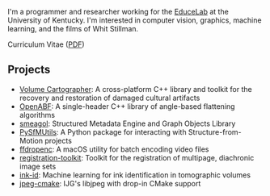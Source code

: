 I'm a programmer and researcher working for the [EduceLab](http://cs.uky.edu/dri) at the University of Kentucky. I'm interested in computer vision, graphics, machine learning, and the films of Whit Stillman.

Curriculum Vitae ([PDF](curriculum-vitae.pdf))

## Projects
- [Volume Cartographer](https://gitlab.com/educelab/volume-cartographer): A cross-platform C++ library and toolkit for the recovery and restoration of damaged cultural artifacts
- [OpenABF](https://gitlab.com/educelab/OpenABF): A single-header C++ library of angle-based flattening algorithms
- [smeagol](https://gitlab.com/educelab/smeagol): Structured Metadata Engine and Graph Objects Library
- [PySfMUtils](https://gitlab.com/educelab/sfm-utils): A Python package for interacting with Structure-from-Motion projects
- [ffdropenc](https://github.com/csparker247/ffdropenc): A macOS utility for batch encoding video files
- [registration-toolkit](https://github.com/viscenter/registration-toolkit): Toolkit for the registration of multipage, diachronic image sets
- [ink-id](https://gitlab.com/educelab/ink-id): Machine learning for ink identification in tomographic volumes
- [jpeg-cmake](https://github.com/csparker247/jpeg-cmake): IJG's libjpeg with drop-in CMake support
